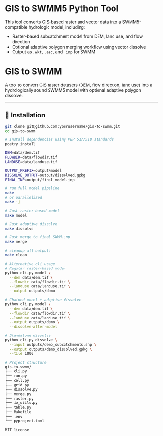 # GIS to SWMM5 Python Tool

This tool converts GIS-based raster and vector data into a SWMM5-compatible hydrologic model, including:

- Raster-based subcatchment model from DEM, land use, and flow direction
- Optional adaptive polygon merging workflow using vector dissolve
- Output as `.wkt`, `.asc`, and `.inp` for SWMM

# GIS to SWMM

A tool to convert GIS raster datasets (DEM, flow direction, land use) into a hydrologically sound SWMM5 model with optional adaptive polygon dissolve.

---

## 🚀 Installation

```bash
git clone git@github.com:yourusername/gis-to-swmm.git
cd gis-to-swmm

# Install dependencies using PEP 517/518 standards
poetry install

DEM=data/dem.tif
FLOWDIR=data/flowdir.tif
LANDUSE=data/landuse.tif

OUTPUT_PREFIX=output/model
DISSOLVE_OUTPUT=output/dissolved.gpkg
FINAL_INP=output/final_model.inp

# run full model pipeline
make
# or parallelized
make -j

# Just raster-based model
make model

# Just adaptive dissolve 
make dissolve

# Just merge to final SWMM.inp
make merge

# cleanup all outputs
make clean

# Alternative cli usage 
# Regular raster-based model
python cli.py model \
  --dem data/dem.tif \
  --flowdir data/flowdir.tif \
  --landuse data/landuse.tif \
  --output outputs/demo

# Chained model + adaptive dissolve
python cli.py model \
  --dem data/dem.tif \
  --flowdir data/flowdir.tif \
  --landuse data/landuse.tif \
  --output outputs/demo \
  --dissolve-after-model

# Standalone dissolve
python cli.py dissolve \
  --input outputs/demo_subcatchments.shp \
  --output outputs/demo_dissolved.gpkg \
  --tile 1000

# Project structure
gis-to-swmm/
├── cli.py
├── run.py
├── cell.py
├── grid.py
├── dissolve.py
├── merge.py
├── raster.py
├── io_utils.py
├── table.py
├── Makefile
├── .env
└── pyproject.toml

MIT license


